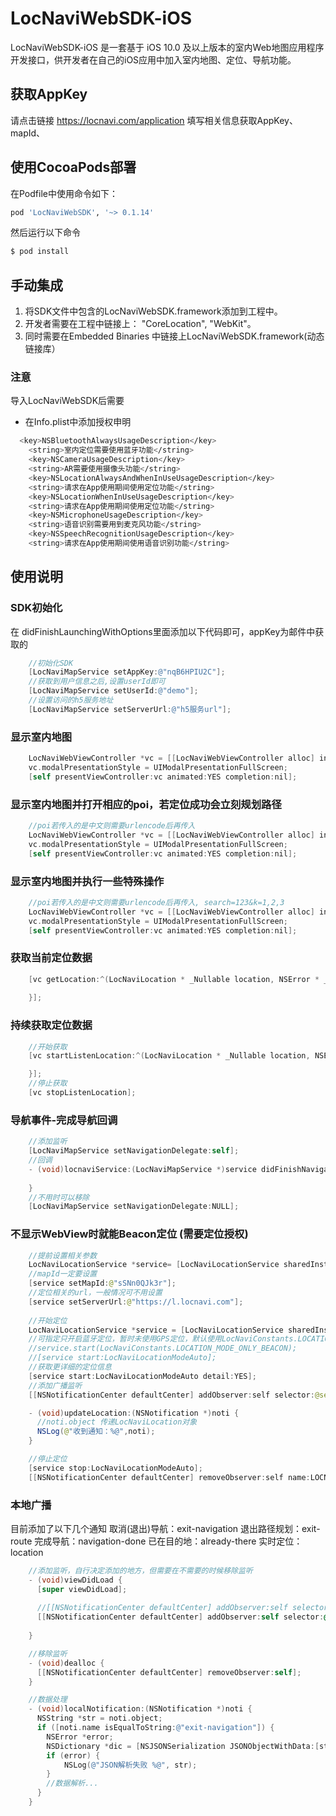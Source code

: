 # LocNaviWebSDK-iOS

LocNaviWebSDK-iOS 是一套基于 iOS 10.0 及以上版本的室内Web地图应用程序开发接口，供开发者在自己的iOS应用中加入室内地图、定位、导航功能。

## 获取AppKey
请点击链接 https://locnavi.com/application 填写相关信息获取AppKey、mapId、

## 使用CocoaPods部署
在Podfile中使用命令如下：
```bash
pod 'LocNaviWebSDK', '~> 0.1.14'
```
然后运行以下命令

```bash
$ pod install
```

## 手动集成
1. 将SDK文件中包含的LocNaviWebSDK.framework添加到工程中。
2. 开发者需要在工程中链接上： "CoreLocation", "WebKit"。
3. 同时需要在Embedded Binaries 中链接上LocNaviWebSDK.framework(动态链接库）

### 注意
导入LocNaviWebSDK后需要
- 在Info.plist中添加授权申明
```bash
  <key>NSBluetoothAlwaysUsageDescription</key>
	<string>室内定位需要使用蓝牙功能</string>
	<key>NSCameraUsageDescription</key>
	<string>AR需要使用摄像头功能</string>
	<key>NSLocationAlwaysAndWhenInUseUsageDescription</key>
	<string>请求在App使用期间使用定位功能</string>
	<key>NSLocationWhenInUseUsageDescription</key>
	<string>请求在App使用期间使用定位功能</string>
	<key>NSMicrophoneUsageDescription</key>
	<string>语音识别需要用到麦克风功能</string>
	<key>NSSpeechRecognitionUsageDescription</key>
	<string>请求在App使用期间使用语音识别功能</string>
  ```
  
## 使用说明
### SDK初始化
  在 didFinishLaunchingWithOptions里面添加以下代码即可，appKey为邮件中获取的
```objective-c
    //初始化SDK
    [LocNaviMapService setAppKey:@"nqB6HPIU2C"];
    //获取到用户信息之后,设置userId即可
    [LocNaviMapService setUserId:@"demo"];
    //设置访问的h5服务地址
    [LocNaviMapService setServerUrl:@"h5服务url"];
```
### 显示室内地图
```objective-c
    LocNaviWebViewController *vc = [[LocNaviWebViewController alloc] initWithMapId:@"HHrzBwF5dY"];
    vc.modalPresentationStyle = UIModalPresentationFullScreen;
    [self presentViewController:vc animated:YES completion:nil];
```

### 显示室内地图并打开相应的poi，若定位成功会立刻规划路径
```objective-c
    //poi若传入的是中文则需要urlencode后再传入
    LocNaviWebViewController *vc = [[LocNaviWebViewController alloc] initWithMapId:@"HHrzBwF5dY" poi:@"123"];
    vc.modalPresentationStyle = UIModalPresentationFullScreen;
    [self presentViewController:vc animated:YES completion:nil];
```

### 显示室内地图并执行一些特殊操作
```objective-c
    //poi若传入的是中文则需要urlencode后再传入, search=123&k=1,2,3
    LocNaviWebViewController *vc = [[LocNaviWebViewController alloc] initWithMapId:@"HHrzBwF5dY" params:@"search=%E5%8E%95%E6%89%80"];
    vc.modalPresentationStyle = UIModalPresentationFullScreen;
    [self presentViewController:vc animated:YES completion:nil];
```

### 获取当前定位数据
```objective-c
    [vc getLocation:^(LocNaviLocation * _Nullable location, NSError * _Nullable error) {
        
    }];
```

### 持续获取定位数据
```objective-c
    //开始获取
    [vc startListenLocation:^(LocNaviLocation * _Nullable location, NSError * _Nullable error) {

    }];
    //停止获取
    [vc stopListenLocation];
```

### 导航事件-完成导航回调
```objective-c
    //添加监听
    [LocNaviMapService setNavigationDelegate:self];
    //回调
    - (void)locnaviService:(LocNaviMapService *)service didFinishNavigation:(LocNaviLocation *)loc {
    
    }
    //不用时可以移除
    [LocNaviMapService setNavigationDelegate:NULL];
```

### 不显示WebView时就能Beacon定位 (需要定位授权)
```java
    //提前设置相关参数
    LocNaviLocationService *service= [LocNaviLocationService sharedInstance];
    //mapId一定要设置
    [service setMapId:@"sSNn0QJk3r"];
    //定位相关的url，一般情况可不用设置
    [service setServerUrl:@"https://l.locnavi.com"];
    
    //开始定位
    LocNaviLocationService *service = [LocNaviLocationService sharedInstance];
    //可指定只开启蓝牙定位，暂时未使用GPS定位，默认使用LocNaviConstants.LOCATION_MODE_AUTO
    //service.start(LocNaviConstants.LOCATION_MODE_ONLY_BEACON);
    //[service start:LocNaviLocationModeAuto];
    //获取更详细的定位信息
    [service start:LocNaviLocationModeAuto detail:YES];
    //添加广播监听
    [[NSNotificationCenter defaultCenter] addObserver:self selector:@selector(updateLocation:) name:LOCNAVI_NOTI_LOCATION object:nil];

    - (void)updateLocation:(NSNotification *)noti {
      //noti.object 传递LocNaviLocation对象
      NSLog(@"收到通知：%@",noti);
    }

    //停止定位
    [service stop:LocNaviLocationModeAuto];
    [[NSNotificationCenter defaultCenter] removeObserver:self name:LOCNAVI_NOTI_LOCATION object:nil];
```

### 本地广播
目前添加了以下几个通知
取消(退出)导航：exit-navigation
退出路径规划：exit-route
完成导航：navigation-done
已在目的地：already-there
实时定位：location
```objective-c
    //添加监听，自行决定添加的地方，但需要在不需要的时候移除监听
    - (void)viewDidLoad {
      [super viewDidLoad];
    
      //[[NSNotificationCenter defaultCenter] addObserver:self selector:@selector(localNotification:) name:nil object:nil];
      [[NSNotificationCenter defaultCenter] addObserver:self selector:@selector(localNotification:) name:@"exit-navigation" object:nil];
    
    }

    //移除监听
    - (void)dealloc {
      [[NSNotificationCenter defaultCenter] removeObserver:self];
    }

    //数据处理
    - (void)localNotification:(NSNotification *)noti {
      NSString *str = noti.object;
      if ([noti.name isEqualToString:@"exit-navigation"]) {
        NSError *error;
        NSDictionary *dic = [NSJSONSerialization JSONObjectWithData:[str dataUsingEncoding:NSUTF8StringEncoding] options:NSJSONReadingMutableContainers error:&error];
        if (error) {
            NSLog(@"JSON解析失败 %@", str);
        }
        //数据解析...
      }
    }
    
```
